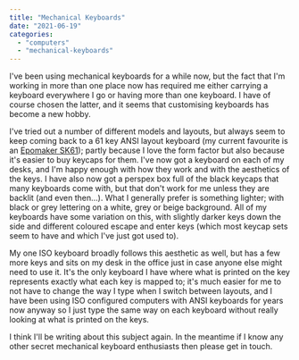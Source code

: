 ```yaml
---
title: "Mechanical Keyboards"
date: "2021-06-19"
categories: 
  - "computers"
  - "mechanical-keyboards"
---
```


I've been using mechanical keyboards for a while now, but the fact that I'm working in more than one place now has required me either carrying a keyboard everywhere I go or having more than one keyboard. I have of course chosen the latter, and it seems that customising keyboards has become a new hobby.

I've tried out a number of different models and layouts, but always seem to keep coming back to a 61 key ANSI layout keyboard (my current favourite is an [Epomaker SK61](https://www.amazon.co.uk/EPOMAKER-Swappable-Mechanical-Keyboard-Waterproof-Black/dp/B088FKJBRG)); partly because I love the form factor but also because it's easier to buy keycaps for them. I've now got a keyboard on each of my desks, and I'm happy enough with how they work and with the aesthetics of the keys. I have also now got a perspex box full of the black keycaps that many keyboards come with, but that don't work for me unless they are backlit (and even then…). What I generally prefer is something lighter; with black or grey lettering on a white, grey or beige background. All of my keyboards have some variation on this, with slightly darker keys down the side and different coloured escape and enter keys (which most keycap sets seem to have and which I've just got used to).

My one ISO keyboard broadly follows this aesthetic as well, but has a few more keys and sits on my desk in the office just in case anyone else might need to use it. It's the only keyboard I have where what is printed on the key represents exactly what each key is mapped to; it's much easier for me to not have to change the way I type when I switch between layouts, and I have been using ISO configured computers with ANSI keyboards for years now anyway so I just type the same way on each keyboard without really looking at what is printed on the keys.

I think I'll be writing about this subject again. In the meantime if I know any other secret mechanical keyboard enthusiasts then please get in touch.
